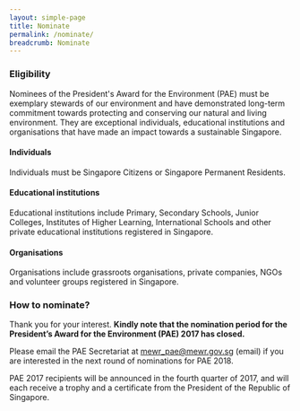 ```yaml
---
layout: simple-page
title: Nominate
permalink: /nominate/
breadcrumb: Nominate
---
```


### Eligibility

Nominees of the President's Award for the Environment (PAE) must be exemplary stewards of our environment and have demonstrated long-term commitment towards protecting and conserving our natural and living environment. They are exceptional individuals, educational institutions and organisations that have made an impact towards a sustainable Singapore.

#### Individuals
Individuals must be Singapore Citizens or Singapore Permanent Residents.

#### Educational institutions
Educational institutions include Primary, Secondary Schools, Junior Colleges, Institutes of Higher Learning, International Schools and other private educational institutions registered in Singapore.

#### Organisations
Organisations include grassroots organisations, private companies, NGOs and volunteer groups registered in Singapore.

### How to nominate?

Thank you for your interest. **Kindly note that the nomination period for the President’s Award for the Environment (PAE) 2017 has closed.**

Please email the PAE Secretariat at mewr_pae@mewr.gov.sg (email) if you are interested in the next round of nominations for PAE 2018.

PAE 2017 recipients will be announced in the fourth quarter of 2017, and will each receive a trophy and a certificate from the President of the Republic of Singapore.
